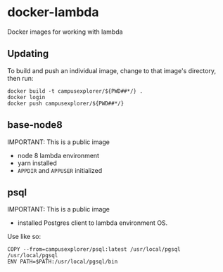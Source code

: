 # docker-lambda

Docker images for working with lambda

## Updating

To build and push an individual image, change to that image's directory, then run:

    docker build -t campusexplorer/${PWD##*/} .
    docker login
    docker push campusexplorer/${PWD##*/}

## base-node8

IMPORTANT: This is a public image

- node 8 lambda environment
- yarn installed
- `APPDIR` and `APPUSER` initialized

## psql

IMPORTANT: This is a public image

- installed Postgres client to lambda environment OS.

Use like so:

```
COPY --from=campusexplorer/psql:latest /usr/local/pgsql /usr/local/pgsql
ENV PATH=$PATH:/usr/local/pgsql/bin
```
